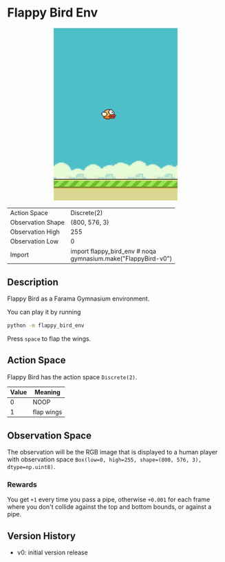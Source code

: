 # Flappy Bird Env

<p align="center">
    <img src="flappy-bird.gif" alt="flappy bird"/>
</p>

<table>
    <tbody>
        <tr>
            <td>Action Space</td>
            <td>Discrete(2)</td>
        </tr>
        <tr>
            <td>Observation Shape</td>
            <td>(800, 576, 3)</td>
        </tr>
        <tr>
            <td>Observation High</td>
            <td>255</td>
        </tr>
        <tr>
            <td>Observation Low</td>
            <td>0</td>
        </tr>
        <tr>
            <td>Import</td>
            <td>import flappy_bird_env  # noqa<br/>gymnasium.make("FlappyBird-v0")</td>
        </tr>
    </tbody>
</table>

## Description

Flappy Bird as a Farama Gymnasium environment.

You can play it by running

```bash
python -m flappy_bird_env
```

Press `space` to flap the wings.

## Action Space

Flappy Bird has the action space `Discrete(2)`.

| Value | Meaning    |
|-------|------------|
| 0     | NOOP       |
| 1     | flap wings |

## Observation Space

The observation will be the RGB image that is displayed to a human player with
observation space `Box(low=0, high=255, shape=(800, 576, 3), dtype=np.uint8)`.

### Rewards

You get `+1` every time you pass a pipe, otherwise `+0.001` for each frame where you
don't collide against the top and bottom bounds, or against a pipe.

## Version History

- v0: initial version release
